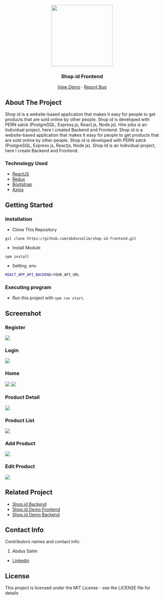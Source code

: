 <div align="center">
  <img src="./readme/Logo.svg" width="200px" height="200px" />
</div>
<h3 align="center">Shop.id Frontend</h3>
<p align="center">
  <a href="https://shop-id-frontend.vercel.app/">View Demo</a>
  ·
  <a href="https://github.com/abdussalim/shop-id-frontend/issues">Report Bug</a>
</p>

<!-- ABOUT THE PROJECT -->

## About The Project

Shop id is a website-based application that makes it easy for people to get products that are sold online by other people. Shop id is developed with PERN satck (PostgreSQL, Express.js, React.js, Node.js). Hire jobs is an Individual project, here I created Backend and Frontend. Shop id is a website-based application that makes it easy for people to get products that are sold online by other people. Shop id is developed with PERN satck (PostgreSQL, Express js, Reactjs, Node js). Shop Id is an Individual project, here I create Backend and Frontend.

### Technology Used

- [ReactJS](https://reactjs.org/)
- [Redux](https://redux.js.org/)
- [Bootstrap](https://getbootstrap.com/)
- [Axios](https://github.com/axios/axios)

<!-- GETTING STARTED -->

## Getting Started

### Installation

- Clone This Repository

`git clone https://github.com/abdussalim/shop-id-frontend.git`

- Install Module

`npm install`

- Setting .env

```bash
REACT_APP_API_BACKEND=YOUR_API_URL
```

### Executing program

- Run this project with `npm run start`.

<!-- SCREENSHOT -->

## Screenshot

### Register

<img src="./readme/shop-id-1.jpg" />

### Login

<img src="./readme/shop-id-2.jpg" />

### Home

<img src="./readme/shop-id-3.jpg" />

<img src="./readme/shop-id-4.jpg" />

### Product Detail

<img src="./readme/shop-id-5.jpg" />

### Product List

<img src="./readme/shop-id-6.jpg" />

### Add Product

<img src="./readme/shop-id-7.jpg" />

### Edit Product

<img src="./readme/shop-id-8.jpg" />

<!-- RELATED PROJECT -->

## Related Project

- [Shop.id Backend](https://github.com/abdussalim/shop-id-backend)
- [Shop.id Demo Frontend](https://shop-id-frontend.vercel.app/)
- [Shop.id Demo Backend](https://shop-id-backend.vercel.app/main/)

<!-- CONTACT INFO -->

## Contact Info

Contributors names and contact info:

1. Abdus Salim

- [Linkedin](https://www.linkedin.com/in/abdussalim/)

## License

This project is licensed under the MIT License - see the LICENSE file for details

